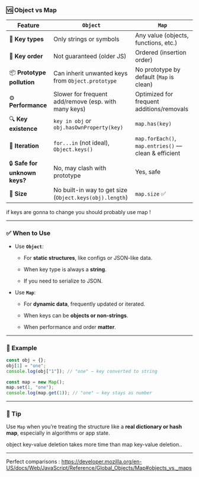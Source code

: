 
### 🆚 Object vs Map

|Feature|`Object`|`Map`|
|---|---|---|
|🔑 **Key types**|Only strings or symbols|Any value (objects, functions, etc.)|
|🧠 **Key order**|Not guaranteed (older JS)|Ordered (insertion order)|
|📦 **Prototype pollution**|Can inherit unwanted keys from `Object.prototype`|No prototype by default (`Map` is clean)|
|⚙️ **Performance**|Slower for frequent add/remove (esp. with many keys)|Optimized for frequent additions/removals|
|🔍 **Key existence**|`key in obj` or `obj.hasOwnProperty(key)`|`map.has(key)`|
|🔁 **Iteration**|`for...in` (not ideal), `Object.keys()`|`map.forEach()`, `map.entries()` — clean & efficient|
|🔒 **Safe for unknown keys?**|No, may clash with prototype|Yes, safe|
|📐 **Size**|No built-in way to get size (`Object.keys(obj).length`)|`map.size` ✅|


if keys are gonna to change you should probably use map !

---

### ✅ When to Use

- Use **`Object`**:
    
    - For **static structures**, like configs or JSON-like data.
        
    - When key type is always a **string**.
        
    - If you need to serialize to JSON.
        
- Use **`Map`**:
    
    - For **dynamic data**, frequently updated or iterated.
        
    - When keys can be **objects or non-strings**.
        
    - When performance and order **matter**.
        

---

### 🧪 Example

```js
const obj = {};
obj[1] = "one";
console.log(obj["1"]); // "one" — key converted to string

const map = new Map();
map.set(1, "one");
console.log(map.get(1)); // "one" — key stays as number
```

---

### 🧠 Tip

Use `Map` when you’re treating the structure like a **real dictionary or hash map**, especially in algorithms or app state.


object key-value deletion takes more time than map key-value deletion.. 

---


Perfect comparisons :
https://developer.mozilla.org/en-US/docs/Web/JavaScript/Reference/Global_Objects/Map#objects_vs._maps

